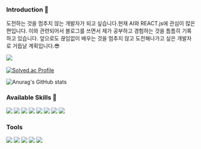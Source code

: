 ### Introduction 👋

도전하는 것을 멈추지 않는 개발자가 되고 싶습니다.현재 AI와 REACT.js에 관심이 많은 편입니다. 이와 관련되어서 블로그를 쓰면서 제가 공부하고 경험하는 것을 틈틈히 기록하고 있습니다. 앞으로도 끊임없이 배우는 것을 멈추지 않고 도전해나가고 싶은 개발자로 거듭날 계획입니다.😎

<!--
**heeyeonkoo99/heeyeonkoo99** is a ✨ _special_ ✨ repository because its `README.md` (this file) appears on your GitHub profile.

Here are some ideas to get you started:

- 🔭 I’m currently working on ...
- 🌱 I’m currently learning ...
- 👯 I’m looking to collaborate on ...
- 🤔 I’m looking for help with ...
- 💬 Ask me about ...
- 📫 How to reach me: ...
- 😄 Pronouns: ...
- ⚡ Fun fact: ...
-->

<img src="https://github-readme-stats.vercel.app/api/top-langs/?username=heeyeonkoo99&layout=compact"><br><br>
[![Solved.ac Profile](http://mazassumnida.wtf/api/v2/generate_badge?boj=rndus0819)](https://solved.ac/rndus0819/)

![Anurag's GitHub stats](https://github-readme-stats.vercel.app/api?username=heeyeonkoo99&show_icons=true&theme=radical)



### Available Skills 👀
<div>
<img src="https://img.shields.io/badge/Python-3776AB?style=for-the-badge&logo=Python&logoColor=white">
<img src="https://img.shields.io/badge/C++-00599C?style=for-the-badge&logo=cplusplus&logoColor=white">
<img src="https://img.shields.io/badge/React-61DAFB?style=for-the-badge&logo=React&logoColor=white">
<img src="https://img.shields.io/badge/JavaScript-F7DF1E?style=for-the-badge&logo=JavaScript&logoColor=white">
<img src="https://img.shields.io/badge/Node.js-339933?style=for-the-badge&logo=Node.js&logoColor=white">
<img src="https://img.shields.io/badge/PyTorch-EE4C2C?style=for-the-badge&logo=PyTorch&logoColor=white">
<img src="https://img.shields.io/badge/HTML5-E34F26?style=for-the-badge&logo=HTML5&logoColor=white">
<img src="https://img.shields.io/badge/Java-007396?style=for-the-badge&logo=OpenJDK&logoColor=white"/>
</div>

### Tools
<div>
<img src="https://img.shields.io/badge/Visual Studio-5C2D91?style=for-the-badge&logo=Visual Studio&logoColor=white"/>
<img src="https://img.shields.io/badge/Visual Studio Code-007ACC?style=for-the-badge&logo=Visual Studio Code&logoColor=white"/>
<img src="https://img.shields.io/badge/Jupyter Notebook-F37626?style=for-the-badge&logo=Jupyter&logoColor=white"/>
<img src="https://img.shields.io/badge/GitHub-181717?style=for-the-badge&logo=GitHub&logoColor=white"/>
<img src="https://img.shields.io/badge/Android Studio-3DDC84?style=for-the-badge&logo=Android Studio&logoColor=white"/>
</div>

